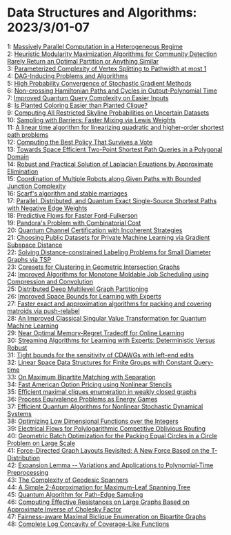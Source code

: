 # Data Structures and Algorithms: 2023/3/01-07  
1: [Massively Parallel Computation in a Heterogeneous Regime](https://doi.org/10.48550/arXiv.2302.14692)  
2: [Heuristic Modularity Maximization Algorithms for Community Detection  Rarely Return an Optimal Partition or Anything Similar](https://doi.org/10.48550/arXiv.2302.14698)  
3: [Parameterized Complexity of Vertex Splitting to Pathwidth at most 1](https://doi.org/10.48550/arXiv.2302.14725)  
4: [DAG-Inducing Problems and Algorithms](https://doi.org/10.48550/arXiv.2302.14834)  
5: [High Probability Convergence of Stochastic Gradient Methods](https://doi.org/10.48550/arXiv.2302.14843)  
6: [Non-crossing Hamiltonian Paths and Cycles in Output-Polynomial Time](https://doi.org/10.48550/arXiv.2303.00147)  
7: [Improved Quantum Query Complexity on Easier Inputs](https://doi.org/10.48550/arXiv.2303.00217)  
8: [Is Planted Coloring Easier than Planted Clique?](https://doi.org/10.48550/arXiv.2303.00252)  
9: [Computing All Restricted Skyline Probabilities on Uncertain Datasets](https://doi.org/10.48550/arXiv.2303.00259)  
10: [Sampling with Barriers: Faster Mixing via Lewis Weights](https://doi.org/10.48550/arXiv.2303.00480)  
11: [A linear time algorithm for linearizing quadratic and higher-order  shortest path problems](https://doi.org/10.48550/arXiv.2303.00569)  
12: [Computing the Best Policy That Survives a Vote](https://doi.org/10.48550/arXiv.2303.00660)  
13: [Towards Space Efficient Two-Point Shortest Path Queries in a Polygonal  Domain](https://doi.org/10.48550/arXiv.2303.00666)  
14: [Robust and Practical Solution of Laplacian Equations by Approximate  Elimination](https://doi.org/10.48550/arXiv.2303.00709)  
15: [Coordination of Multiple Robots along Given Paths with Bounded Junction  Complexity](https://doi.org/10.48550/arXiv.2303.00745)  
16: [Scarf's algorithm and stable marriages](https://doi.org/10.48550/arXiv.2303.00791)  
17: [Parallel, Distributed, and Quantum Exact Single-Source Shortest Paths  with Negative Edge Weights](https://doi.org/10.48550/arXiv.2303.00811)  
18: [Predictive Flows for Faster Ford-Fulkerson](https://doi.org/10.48550/arXiv.2303.00837)  
19: [Pandora's Problem with Combinatorial Cost](https://doi.org/10.48550/arXiv.2303.01078)  
20: [Quantum Channel Certification with Incoherent Strategies](https://doi.org/10.48550/arXiv.2303.01188)  
21: [Choosing Public Datasets for Private Machine Learning via Gradient Subspace Distance](https://doi.org/10.48550/arXiv.2303.01256)  
22: [Solving Distance-constrained Labeling Problems for Small Diameter Graphs  via TSP](https://doi.org/10.48550/arXiv.2303.01290)  
23: [Coresets for Clustering in Geometric Intersection Graphs](https://doi.org/10.48550/arXiv.2303.01400)  
24: [Improved Algorithms for Monotone Moldable Job Scheduling using  Compression and Convolution](https://doi.org/10.48550/arXiv.2303.01414)  
25: [Distributed Deep Multilevel Graph Partitioning](https://doi.org/10.48550/arXiv.2303.01417)  
26: [Improved Space Bounds for Learning with Experts](https://doi.org/10.48550/arXiv.2303.01453)  
27: [Faster exact and approximation algorithms for packing and covering  matroids via push-relabel](https://doi.org/10.48550/arXiv.2303.01478)  
28: [An Improved Classical Singular Value Transformation for Quantum Machine  Learning](https://doi.org/10.48550/arXiv.2303.01492)  
29: [Near Optimal Memory-Regret Tradeoff for Online Learning](https://doi.org/10.48550/arXiv.2303.01673)  
30: [Streaming Algorithms for Learning with Experts: Deterministic Versus  Robust](https://doi.org/10.48550/arXiv.2303.01709)  
31: [Tight bounds for the sensitivity of CDAWGs with left-end edits](https://doi.org/10.48550/arXiv.2303.01726)  
32: [Linear Space Data Structures for Finite Groups with Constant Query-time](https://doi.org/10.48550/arXiv.2303.01957)  
33: [On Maximum Bipartite Matching with Separation](https://doi.org/10.48550/arXiv.2303.02283)  
34: [Fast American Option Pricing using Nonlinear Stencils](https://doi.org/10.48550/arXiv.2303.02317)  
35: [Efficient maximal cliques enumeration in weakly closed graphs](https://doi.org/10.48550/arXiv.2303.02390)  
36: [Process Equivalence Problems as Energy Games](https://doi.org/10.48550/arXiv.2303.08904)  
37: [Efficient Quantum Algorithms for Nonlinear Stochastic Dynamical Systems](https://doi.org/10.48550/arXiv.2303.02463)  
38: [Optimizing Low Dimensional Functions over the Integers](https://doi.org/10.48550/arXiv.2303.02474)  
39: [Electrical Flows for Polylogarithmic Competitive Oblivious Routing](https://doi.org/10.48550/arXiv.2303.02491)  
40: [Geometric Batch Optimization for the Packing Equal Circles in a Circle  Problem on Large Scale](https://doi.org/10.48550/arXiv.2303.02650)  
41: [Force-Directed Graph Layouts Revisited: A New Force Based on the  T-Distribution](https://doi.org/10.48550/arXiv.2303.03964)  
42: [Expansion Lemma -- Variations and Applications to Polynomial-Time  Preprocessing](https://doi.org/10.48550/arXiv.2303.02687)  
43: [The Complexity of Geodesic Spanners](https://doi.org/10.48550/arXiv.2303.02997)  
44: [A Simple 2-Approximation for Maximum-Leaf Spanning Tree](https://doi.org/10.48550/arXiv.2303.03125)  
45: [Quantum Algorithm for Path-Edge Sampling](https://doi.org/10.48550/arXiv.2303.03319)  
46: [Computing Effective Resistances on Large Graphs Based on Approximate  Inverse of Cholesky Factor](https://doi.org/10.48550/arXiv.2303.03617)  
47: [Fairness-aware Maximal Biclique Enumeration on Bipartite Graphs](https://doi.org/10.48550/arXiv.2303.03705)  
48: [Complete Log Concavity of Coverage-Like Functions](https://doi.org/10.48550/arXiv.2303.03741)  